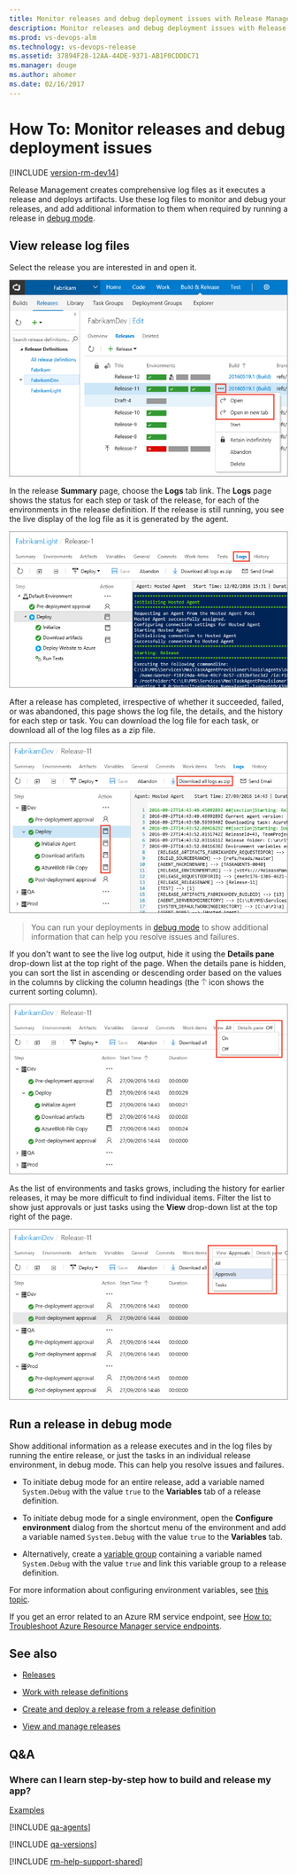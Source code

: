 ```yaml
---
title: Monitor releases and debug deployment issues with Release Management in VSTS or TFS
description: Monitor releases and debug deployment issues with Release Management in Visual Studio Team Services (VSTS) and Microsoft Team Foundation Server (TFS)
ms.prod: vs-devops-alm
ms.technology: vs-devops-release
ms.assetid: 37894F28-12AA-44DE-9371-AB1F0CDDDC71
ms.manager: douge
ms.author: ahomer
ms.date: 02/16/2017
---
```


# How To: Monitor releases and debug deployment issues

[!INCLUDE [version-rm-dev14](../_shared/version-rm-dev14.md)]

Release Management creates comprehensive log files as it
executes a release and deploys artifacts. Use these log files
to monitor and debug your releases, and add additional
information to them when required by running a release in
[debug mode](#debug-mode).

## View release log files

Select the release you are interested in and open it.

![Opening the details of a release](_img/debug-deployment-issues/overview-03c.png)

In the release **Summary** page, choose the **Logs** tab link.
The **Logs** page shows the status for each step or task of the release, for each
of the environments in the release definition. If the release is still running,
you see the live display of the log file as it is generated by the agent.

![Viewing the release log page for an in-progress release](_img/debug-deployment-issues/logs-in-progress-02a.png)

After a release has completed,
irrespective of whether it succeeded, failed, or was abandoned, this page shows the
log file, the details, and the history for each step or task. You can download
the log file for each task, or download all of the log files as a zip file.

![The Logs page showing a list of activities for the release](_img/debug-deployment-issues/logs-released-02.png)

>You can run your deployments in [debug mode](#debug-mode)
to show additional information that can help you resolve issues and failures.

If you don't want to see the live log output, hide it using the **Details pane**
drop-down list at the top right of the page. When the details pane is hidden, you
can sort the list in ascending or descending order based on the values in the
columns by clicking the column headings (the
![sort by column values](_img/debug-deployment-issues/column-sort-icon.png)
icon shows the current sorting column).

![Hiding the live log file and sorting the results](_img/debug-deployment-issues/summary-details-off-01.png)

As the list of environments and tasks grows, including the history for earlier releases,
it may be more difficult to find individual items. Filter the list to show just
approvals or just tasks using the **View** drop-down list at the top right of the page.  

![Viewing just approvals or just tasks in the Logs page](_img/debug-deployment-issues/summary-approvals-only-01.png)

<h2 id="debug-mode">Run a release in debug mode</h2>

Show additional information as a release executes and in the log files
by running the entire release, or just the tasks in an individual
release environment, in debug mode. This can help you resolve issues and failures.

* To initiate debug mode for an entire release, add a variable
  named `System.Debug` with the value `true` to the **Variables**
  tab of a release definition.

* To initiate debug mode for a single environment, open the
  **Configure environment** dialog from the shortcut menu
  of the environment and add a variable named `System.Debug`
  with the value `true` to the **Variables** tab.

* Alternatively, create a [variable group](../concepts/library/variable-groups.md)
  containing a variable named `System.Debug` with the value `true`
  and link this variable group to a release definition.

For more information about configuring environment variables,
see [this topic](../concepts/definitions/release/variables.md).

If you get an error related to an Azure RM service endpoint,
see [How to: Troubleshoot Azure Resource Manager service endpoints](../actions/azure-rm-endpoint.md).

## See also

* [Releases](../concepts/releases/index.md)

* [Work with release definitions](work-with-release-definitions.md)

* [Create and deploy a release from a release definition](create-deploy-releases.md)

* [View and manage releases](view-manage-releases.md)

## Q&A

<!-- BEGINSECTION class="md-qanda" -->

### Where can I learn step-by-step how to build and release my app?

[Examples](../apps/index.md)

[!INCLUDE [qa-agents](../_shared/qa-agents.md)]

[!INCLUDE [qa-versions](../_shared/qa-versions.md)]

<!-- ENDSECTION -->

[!INCLUDE [rm-help-support-shared](../_shared/rm-help-support-shared.md)]
